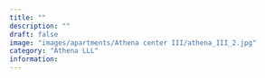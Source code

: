 ```yaml
---
title: ""
description: ""
draft: false
image: "images/apartments/Athena center III/athena_III_2.jpg"
category: "Athena LLL"
information:
---
```

